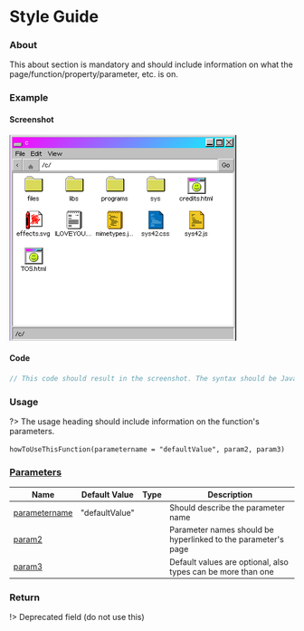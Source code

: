 # Style Guide

### About

This about section is mandatory and should include information on what the page/function/property/parameter, etc. is on.

### Example

<!-- tabs:start -->
#### Screenshot
![](assets/cdrive.png ':ignore')

#### Code
```javascript
// This code should result in the screenshot. The syntax should be JavaScript
```
<!-- tabs:end -->

### Usage

?> The usage heading should include information on the function's parameters.


`howToUseThisFunction(parametername = "defaultValue", param2, param3)`

### [Parameters](style-guide#undefined)

<table><thead><tr><th>Name</th><th>Default Value</th><th data-type="select" data-multiple>Type</th><th>Description</th></tr></thead><tbody><tr><td><a href="style-guide">parametername</a></td><td>"defaultValue"</td><td></td><td>Should describe the parameter name</td></tr><tr><td><a href="style-guide">param2</a></td><td></td><td></td><td>Parameter names should be hyperlinked to the parameter's page</td></tr><tr><td><a href="style-guide">param3</a></td><td></td><td></td><td>Default values are optional, also types can be more than one</td></tr></tbody></table>

### Return

!> Deprecated field (do not use this)

